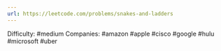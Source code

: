 ```yaml
---
url: https://leetcode.com/problems/snakes-and-ladders
---
```


Difficulty: #medium
Companies: #amazon #apple #cisco #google #hulu #microsoft #uber
